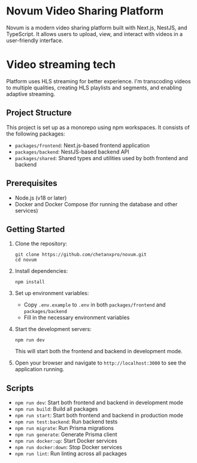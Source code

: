 # Novum Video Sharing Platform

Novum is a modern video sharing platform built with Next.js, NestJS, and TypeScript. It allows users to upload, view, and interact with videos in a user-friendly interface.

# Video streaming tech

Platform uses HLS streaming for better experience. I'm transcoding videos to multiple qualities, creating HLS playlists and segments, and enabling adaptive streaming.

## Project Structure

This project is set up as a monorepo using npm workspaces. It consists of the following packages:

- `packages/frontend`: Next.js-based frontend application
- `packages/backend`: NestJS-based backend API
- `packages/shared`: Shared types and utilities used by both frontend and backend

## Prerequisites

- Node.js (v18 or later)
- Docker and Docker Compose (for running the database and other services)

## Getting Started

1. Clone the repository:
   ```
   git clone https://github.com/chetanxpro/novum.git
   cd novum
   ```

2. Install dependencies:
   ```
   npm install
   ```

3. Set up environment variables:
   - Copy `.env.example` to `.env` in both `packages/frontend` and `packages/backend`
   - Fill in the necessary environment variables

4. Start the development servers:
   ```
   npm run dev
   ```

   This will start both the frontend and backend in development mode.

5. Open your browser and navigate to `http://localhost:3000` to see the application running.

## Scripts

- `npm run dev`: Start both frontend and backend in development mode
- `npm run build`: Build all packages
- `npm run start`: Start both frontend and backend in production mode
- `npm run test:backend`: Run backend tests
- `npm run migrate`: Run Prisma migrations
- `npm run generate`: Generate Prisma client
- `npm run docker:up`: Start Docker services
- `npm run docker:down`: Stop Docker services
- `npm run lint`: Run linting across all packages

